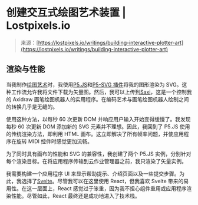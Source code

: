 <!--yml

category: 未分类

date: 2024-05-29 12:42:47

-->

# 创建交互式绘图艺术装置 | Lostpixels.io

> 来源：[https://lostpixels.io/writings/building-interactive-plotter-art](https://lostpixels.io/writings/building-interactive-plotter-art)

## 渲染与性能

当我制作[绘图艺术](/browse/plotter)时，我使用[P5.JS](https://p5js.org/)和[P5-SVG 插件](https://github.com/zenozeng/p5.js-svg)将我的图形渲染为 SVG。这种工作流允许我将文件下载为矢量图。然后，我可以上传到[Saxi](https://github.com/nornagon/saxi)，这是一个控制我的 Axidraw 画笔绘图机器人的实用程序。在编码艺术与画笔绘图机器人绘制之间的转换几乎是无缝的。

使用这种方法，以每秒 60 次更新 DOM 并响应用户输入开始变得缓慢了。我发现每秒 60 次更新 DOM 添加新的 SVG 元素并不理想。因此，我回到了 P5.JS 使用的传统渲染方法，即利用 HTML 画布。这立即解决了所有帧率问题，并使应用程序在旋转 MIDI 控件时感觉更加流畅。

为了同时具有画布的性能和 SVG 的兼容性，我创建了两个 P5.JS 实例，分别针对每个渲染目标。在将应用程序传输到云作业管理器之前，我只渲染了矢量实例。

我需要构建一个应用程序 UI 来显示帮助提示、介绍页面以及一些提交步骤。为此，我选择了[Svelte](https://svelte.dev/)。尽管我可以在这里使用 React，但我喜欢 Svelte 带来的易用性。在这一层面上，React 感觉过于笨重，因为我不担心组件重用或应用程序渲染性能。尽管如此，React 最终还是成功地进入了技术栈。
